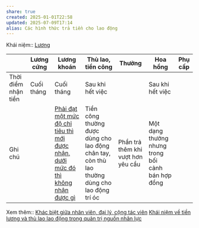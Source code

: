 ```yaml
---
share: true
created: 2025-01-01T22:58
updated: 2025-07-09T17:14
alias: Các hình thức trả tiền cho lao động
---
```

Khái niệm:: [Lương](../../%CE%9E%20Kh%C3%A1i%20ni%E1%BB%87m/L%C6%B0%C6%A1ng.md)

|                     | Lương cứng | Lương khoán                                                                                                                                                                                                                              | Thù lao, tiền công                                                                            | Thưởng                             | Hoa hồng                                          | Phụ cấp |
| ------------------- | ---------- | ---------------------------------------------------------------------------------------------------------------------------------------------------------------------------------------------------------------------------------------- | --------------------------------------------------------------------------------------------- | ---------------------------------- | ------------------------------------------------- | ------- |
| Thời điểm nhận tiền | Cuối tháng | Cuối tháng                                                                                                                                                                                                                               | Sau khi hết việc                                                                              |                                    | Sau khi hết việc                                  |         |
| Ghi chú             |            | [Phải đạt một mức độ chỉ tiêu thì mới được nhận, dưới mức đó thì không nhận được gì](./L%C6%B0%C6%A1ng%20kho%C3%A1n%20c%C5%A9ng%20gi%E1%BB%91ng%20tr%E1%BA%A3%20ti%E1%BB%81n%20c%C3%B4ng%20cho%20c%E1%BB%99ng%20t%C3%A1c%20vi%C3%AAn,%20nh%C6%B0ng%20ph%E1%BA%A3i%20%C4%91%E1%BA%A1t%20m%E1%BB%99t%20m%E1%BB%A9c%20%C4%91%E1%BB%99%20ch%E1%BB%89%20ti%C3%AAu%20th%C3%AC%20m%E1%BB%9Bi%20%C4%91%C6%B0%E1%BB%A3c%20nh%E1%BA%ADn,%20d%C6%B0%E1%BB%9Bi%20m%E1%BB%A9c%20%C4%91%C3%B3%20th%C3%AC%20kh%C3%B4ng%20nh%E1%BA%ADn%20%C4%91%C6%B0%E1%BB%A3c%20g%C3%AC.md) | Tiền công thường được dùng cho lao động chân tay, còn thù lao thường dùng cho lao động trí óc | Phần trả thêm khi vượt hơn yêu cầu | Một dạng thưởng nhưng trong bối cảnh bán hợp đồng |         |

Xem thêm:: [Khác biệt giữa nhân viên, đại lý, cộng tác viên](../Kh%C3%A1c%20bi%E1%BB%87t%20gi%E1%BB%AFa%20nh%C3%A2n%20vi%C3%AAn,%20%C4%91%E1%BA%A1i%20l%C3%BD,%20c%E1%BB%99ng%20t%C3%A1c%20vi%C3%AAn.md)
[Khái niệm về tiền lương và thù lao lao động trong quản trị nguồn nhân lực](https://www.domi.org.vn/tin-nghien-cuu/khai-niem-ve-tien-luong-va-thu-lao-lao-dong-trong-quan-tri-nguon-nhan-luc.2985.html)

